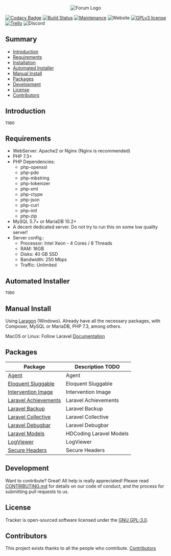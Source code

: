 <p align="center"><img src="https://i.imgur.com/4wihrL1.png" alt="Forum Logo"></p>

[![Codacy Badge](https://api.codacy.com/project/badge/Grade/b75c011dc7994b0a8ad12c6535447bf0)](https://app.codacy.com/gh/HDCoding/haitou?utm_source=github.com&utm_medium=referral&utm_content=HDCoding/haitou&utm_campaign=Badge_Grade_Dashboard)
[![Build Status](https://poser.pugx.org/laravel/framework/v/stable.svg)]()
[![Maintenance](https://img.shields.io/badge/Maintained%3F-yes-green.svg)]()
<img alt="Website" src="https://img.shields.io/website/https/haitou.site">
[![GPLv3 license](https://img.shields.io/badge/License-GPLv3-blue.svg)](/LICENSE)
[![Trello](https://img.shields.io/badge/Trello-HERE-blue.svg)](https://trello.com/invite/b/s7ad4xHY/523810e2f6c966e29f4ffc9bc16e7e44/haitou)
![Discord](https://img.shields.io/discord/525675007322357760?label=Discord&logo=discord)

## Summary

 - [Introduction](#introduction)
 - [Requirements](#requirements)
 - [Installation](#installation)
 - [Automated Installer](#automated-installer)
 - [Manual Install](#manual-install)
 - [Packages](#packages)
 - [Development](#development)
 - [License](#license)
 - [Contributors](#contributors)

## Introduction
	TODO

## Requirements

 - WebServer: Apache2 or Nginx (Nginx is recommended)
 - PHP 7.3+
 - PHP Dependencies:
	 - php-openssl
	 - php-pdo
	 - php-mbstring
	 - php-tokenizer
	 - php-xml
	 - php-ctype
	 - php-json
	 - php-curl
	 - php-intl
	 - php-zip
 - MySQL 5.7+ or MariaDB 10.2+
 - A decent dedicated server. Do not try to run this on some low quality server!
 - Server config.:
	 - Processor: Intel Xeon - 4 Cores / 8 Threads
	 - RAM: 16GB
	 - Disks: 40 GB SSD
	 - Bandwidth: 250 Mbps
	 - Traffic: Unlimited

## Automated Installer
	TODO

## Manual Install
Using [Laragon](https://laragon.org/download/) (Windows). Already have all the necessary packages, with Composer, MySQL or MariaDB, PHP 7.3, among others.

MacOS or Linux: Follow Laravel [Documentation](https://laravel.com/docs/5.8/installation)

## Packages

|Package|Description TODO|
|--|--|
| [Agent](https://github.com/jenssegers/agent) | Agent |
| [Eloquent Sluggable](https://github.com/cviebrock/eloquent-sluggable) | Eloquent Sluggable |
| [Intervention Image](https://github.com/Intervention/image) | Intervention Image |
| [Laravel Achievements](https://github.com/gstt/laravel-achievements) | Laravel Achievements |
| [Laravel Backup](https://github.com/spatie/laravel-backup) | Laravel Backup |
| [Laravel Collective](https://laravelcollective.com/docs/master/html) | Laravel Collective |
| [Laravel Debugbar](https://github.com/barryvdh/laravel-debugbar) | Laravel Debugbar |
| [Laravel Models](https://github.com/hdcoding/laravel-models) | HDCoding Laravel Models |
| [LogViewer](https://github.com/ARCANEDEV/LogViewer) | LogViewer |
| [Secure Headers](https://github.com/BePsvPT/secure-headers) | Secure Headers |

## Development
Want to contribute? Great! All help is really appreciated!
Please read [CONTRIBUTING.md](/CONTRIBUTING.md) for details on our code of conduct, and the process for submitting pull requests to us.

## License
Tracker is open-sourced software licensed under the [GNU GPL-3.0](/LICENSE).

## Contributors
This project exists thanks to all the people who contribute.
[Contributors](../../graphs/contributors)
